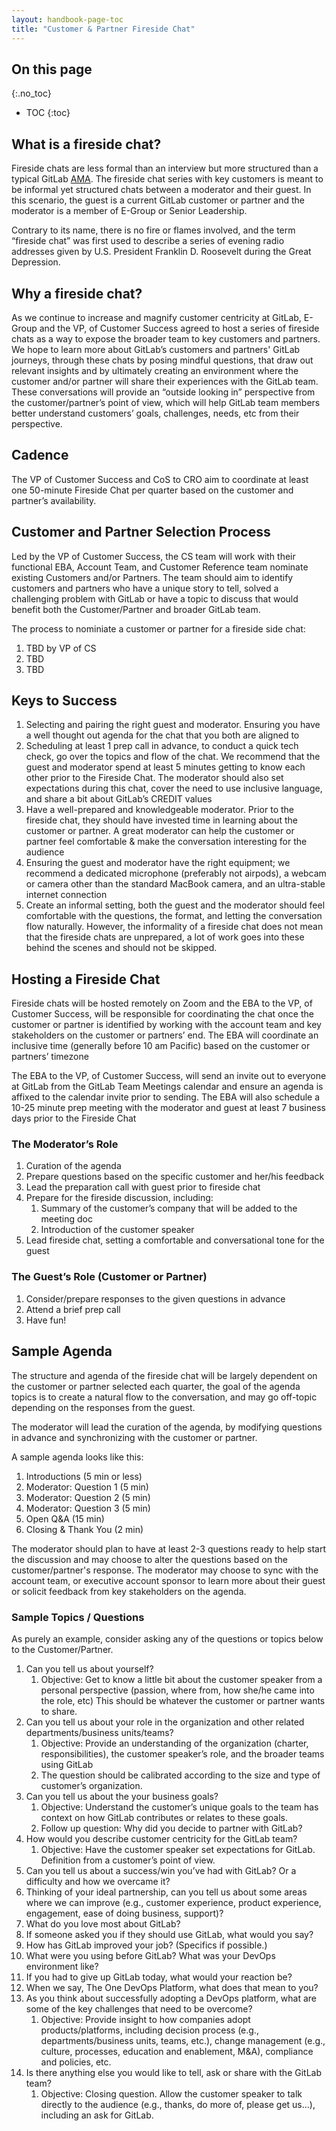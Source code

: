 ```yaml
---
layout: handbook-page-toc
title: "Customer & Partner Fireside Chat"
---
```


## On this page
{:.no_toc}

- TOC
{:toc}
 

 ## What is a fireside chat? 

Fireside chats are less formal than an interview but more structured than a typical GitLab [AMA](https://about.gitlab.com/handbook/communication/ask-me-anything/). The fireside chat series with key customers is meant to be informal yet structured chats between a moderator and their guest. In this scenario, the guest is a current GitLab customer or partner and the moderator is a member of E-Group or Senior Leadership. 

Contrary to its name, there is no fire or flames involved, and the term “fireside chat” was first used to describe a series of evening radio addresses given by U.S. President Franklin D. Roosevelt during the Great Depression. 

## Why a fireside chat? 

As we continue to increase and magnify customer centricity at GitLab, E-Group and the VP, of Customer Success agreed to host a series of fireside chats as a way to expose the broader team to key customers and partners. We hope to learn more about GitLab’s customers and partners' GitLab journeys, through these chats by posing mindful questions, that draw out relevant insights and by ultimately creating an environment where the customer and/or partner will share their experiences with the GitLab team. These conversations will provide an “outside looking in” perspective from the customer/partner’s point of view, which will help GitLab team members better understand customers’ goals, challenges, needs, etc from their perspective. 

## Cadence

The VP of Customer Success and CoS to CRO aim to coordinate at least one 50-minute Fireside Chat per quarter based on the customer and partner’s availability.

## Customer and Partner Selection Process

Led by the VP of Customer Success, the CS team will work with their functional EBA, Account Team, and Customer Reference team nominate existing Customers and/or Partners. The team should aim to identify customers and partners who have a unique story to tell, solved a challenging problem with GitLab or have a topic to discuss that would benefit both the Customer/Partner and broader GitLab team. 

The process to nominiate a customer or partner for a fireside side chat: 
1. TBD by VP of CS
1. TBD   
1. TBD 

## Keys to Success 

1. Selecting and pairing the right guest and moderator. Ensuring you have a well thought out agenda for the chat that you both are aligned to 
1. Scheduling at least 1 prep call in advance, to conduct a quick tech check, go over the topics and flow of the chat. We recommend that the guest and moderator spend at least 5 minutes getting to know each other prior to the Fireside Chat. The moderator should also set expectations during this chat, cover the need to use inclusive language, and share a bit about GitLab’s CREDIT values 
1. Have a well-prepared and knowledgeable moderator. Prior to the fireside chat, they should have invested time in learning about the customer or partner. A great moderator can help the customer or partner feel comfortable & make the conversation interesting for the audience 
1. Ensuring the guest and moderator have the right equipment; we recommend a dedicated microphone (preferably not airpods), a webcam or camera other than the standard MacBook camera, and an ultra-stable internet connection
1. Create an informal setting, both the guest and the moderator should feel comfortable with the questions, the format, and letting the conversation flow naturally. However, the informality of a fireside chat does not mean that the fireside chats are unprepared, a lot of work goes into these behind the scenes and should not be skipped.  


## Hosting a Fireside Chat 

Fireside chats will be hosted remotely on Zoom and the EBA to the VP, of Customer Success, will be responsible for coordinating the chat once the customer or partner is identified by working with the account team and key stakeholders on the customer or partners’ end. The EBA will coordinate an inclusive time (generally before 10 am Pacific) based on the customer or partners’ timezone 

The EBA to the VP, of Customer Success, will send an invite out to everyone at GitLab from the GitLab Team Meetings calendar and ensure an agenda is affixed to the calendar invite prior to sending. The EBA will also schedule a 10-25 minute prep meeting with the moderator and guest at least 7 business days prior to the Fireside Chat  

### The Moderator’s Role 

1. Curation of the agenda
1. Prepare questions based on the specific customer and her/his feedback
1. Lead the preparation call with guest prior to fireside chat
1. Prepare for the fireside discussion, including:	
    1. Summary of the customer’s company that will be added to the meeting doc
    1. Introduction of the customer speaker
1. Lead fireside chat, setting a comfortable and conversational tone for the guest

### The Guest’s Role (Customer or Partner) 
1. Consider/prepare responses to the given questions in advance
1. Attend a brief prep call
1. Have fun!


## Sample Agenda 

The structure and agenda of the fireside chat will be largely dependent on the customer or partner selected each quarter, the goal of the agenda topics is to create a natural flow to the conversation, and may go off-topic depending on the responses from the guest. 

The moderator will lead the curation of the agenda, by modifying questions in advance and synchronizing with the customer or partner. 

A sample agenda looks like this: 

1. Introductions (5 min or less) 
1. Moderator: Question 1 (5 min) 
1. Moderator: Question 2 (5 min) 
1. Moderator: Question 3 (5 min) 
1. Open Q&A (15 min) 
1. Closing & Thank You (2 min) 

The moderator should plan to have at least 2-3 questions ready to help start the discussion and may choose to alter the questions based on the customer/partner's response. The moderator may choose to sync with the account team, or executive account sponsor to learn more about their guest or solicit feedback from key stakeholders on the agenda.  

### Sample Topics / Questions 

As purely an example, consider asking any of the questions or topics below to the Customer/Partner.

1. Can you tell us about yourself?
    1. Objective: Get to know a little bit about the customer speaker from a personal perspective (passion, where from, how she/he came into the role, etc) This should be whatever the customer or partner wants to share.
1. Can you tell us about your role in the organization and other related departments/business units/teams?
    1. Objective: Provide an understanding of the organization (charter, responsibilities), the customer speaker’s role, and the broader teams using GitLab
    1. The question should be calibrated according to the size and type of customer’s organization. 
1. Can you tell us about the your business goals?
    1. Objective: Understand the customer’s unique goals to the team has context on how GitLab contributes or relates to these goals.
    1. Follow up question: Why did you decide to partner with GitLab?
1. How would you describe customer centricity for the GitLab team? 
    1. Objective: Have the customer speaker set expectations for GitLab. Definition from a customer’s point of view.
1. Can you tell us about a success/win you’ve had with GitLab? Or a difficulty and how we overcame it? 
1. Thinking of your ideal partnership, can you tell us about some areas where we can improve (e.g., customer experience, product experience, engagement, ease of doing business, support)?
1. What do you love most about GitLab?
1. If someone asked you if they should use GitLab, what would you say?
1. How has GitLab improved your job? (Specifics if possible.)
1. What were you using before GitLab? What was your DevOps environment like?
1. If you had to give up GitLab today, what would your reaction be?
1. When we say, The One DevOps Platform, what does that mean to you?
1. As you think about successfully adopting a DevOps platform, what are some of the key challenges that need to be overcome?
    1. Objective: Provide insight to how companies adopt products/platforms, including decision process (e.g., departments/business units, teams, etc.), change management (e.g., culture, processes, education and enablement, M&A), compliance and policies, etc.
1. Is there anything else you would like to tell, ask or share with the GitLab team? 
    1. Objective: Closing question. Allow the customer speaker to talk directly to the audience (e.g., thanks, do more of, please get us…), including an ask for GitLab.

